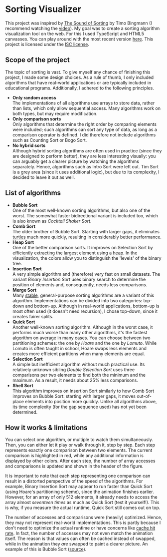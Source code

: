 # Sorting Visualizer

This project was inspired by [The Sound of Sorting](https://panthema.net/2013/sound-of-sorting) by Timo Bingmann (I recommend watching the [video](https://www.youtube.com/watch?v=kPRA0W1kECg)).
My goal was to create a sorting algorithm visualization tool on the web. For this I used TypeScript and HTML5 canvasses. You can play around with the most recent version [here](https://gijs-pennings.github.io/sorting-visualizer).
This project is licensed under the [ISC license](LICENSE.txt).


## Scope of the project

The topic of sorting is vast. To give myself any chance of finishing this project, I made some design choices.
As a rule of thumb, I only included algorithms that have real-world applications or are typically included in educational programs. Additionally, I adhered to the following principles.

- **Only random access**\
  The implementations of all algorithms use arrays to store data, rather than lists, which only allow sequential access. Many algorithms work on both types, but may require modification.
- **Only comparison sorts**\
  Only algorithms that determine the right order by comparing elements were included; such algorithms can sort any type of data, as long as a comparison operator is defined. I did therefore not include algorithms such as Counting Sort or Bogo Sort.
- **No hybrid sorts**\
  Although hybrid sorting algorithms are often used in practice (since they are designed to perform better), they are less interesting visually: you can arguably get a clearer picture by watching the algorithms separately. Hence, algorithms such as Intro Sort were left out. Tim Sort is a grey area (since it uses additional logic), but due to its complexity, I decided to leave it out as well.


## List of algorithms

- **Bubble Sort**\
  One of the most well-known sorting algorithms, but also one of the worst. The somewhat faster bidirectional variant is included too, which is also known as *Cocktail Shaker Sort*.
- **Comb Sort**\
  The older brother of Bubble Sort. Starting with larger gaps, it eliminates [turtles](https://en.wikipedia.org/wiki/Bubble_sort#Rabbits_and_turtles) much more quickly, resulting in considerably better performance.
- **Heap Sort**\
  One of the better comparison sorts. It improves on Selection Sort by efficiently extracting the largest element using a [heap](https://en.wikipedia.org/wiki/Heap_(data_structure)). In the visualization, the colors allow you to distinguish the 'levels' of the binary tree.
- **Insertion Sort**\
  A very simple algorithm and (therefore) very fast on small datasets. The variant *Binary Insertion Sort* uses binary search to determine the position of elements and, consequently, needs less comparisons.
- **Merge Sort**\
  Many [stable](https://en.wikipedia.org/wiki/Sorting_algorithm#Stability), general-purpose sorting algorithms are a variant of this algorithm. Implementations can be divided into two categories: top-down and bottom-up. Although in real-world applications, bottom-up is most often used (it doesn't need recursion), I chose top-down, since it creates fairer splits.
- **Quick Sort**\
  Another well-known sorting algorithm. Although in the worst case, it performs much worse than many other algorithms, it's the fastest algorithm on average in many cases. You can choose between two partitioning schemes: the one by *Hoare* and the one by *Lomuto*. While Lomuto is often taught in school, Hoare swaps less elements and creates more efficient partitions when many elements are equal.
- **Selection Sort**\
  A simple but inefficient algorithm without much practical use. Its relatively unknown sibling *Double Selection Sort* uses three comparisons per two elements to find both the minimum and the maximum. As a result, it needs about 25% less comparisons.
- **Shell Sort**\
  This algorithm improves on Insertion Sort similarly to how Comb Sort improves on Bubble Sort: starting with larger gaps, it moves out-of-place elements into position more quickly. Unlike all algorithms above, its time complexity (for the gap sequence used) has not yet been determined.


## How it works & limitations

You can select one algorithm, or multiple to watch them simultaneously. Then, you can either let it play or walk through it, step by step. Each step represents exactly one comparison between two elements. The current comparison is highlighted in red, while any additional information is displayed by other colors. After each step, the number of array accesses and comparisons is updated and shown in the header of the figure.

It is important to note that each step representing one comparison can result in a distorted perspective of the speed of the algorithms. For example, Binary Insertion Sort may appear to run faster than Quick Sort (using Hoare's partitioning scheme), since the animation finishes earlier. However, for an array of only 512 elements, it already needs to access the array almost *seventeen times* as much as Quick Sort (test it yourself!). This is why, if you measure the actual runtime, Quick Sort still comes out on top.

The number of accesses and comparisons were (heavily) optimized. Hence, they may not represent real-world implementations. This is partly because I don't need to optimize the actual runtime or have concerns like [cache hit rate](https://en.wikipedia.org/wiki/CPU_cache#Cache_performance). In fact, the number of accesses may not even match the animation itself. The reason is that values can often be cached instead of swapped, while in the animation they *are* swapped to paint a clearer picture. An example of this is Bubble Sort ([source](src/algorithms/bubble.ts)).

